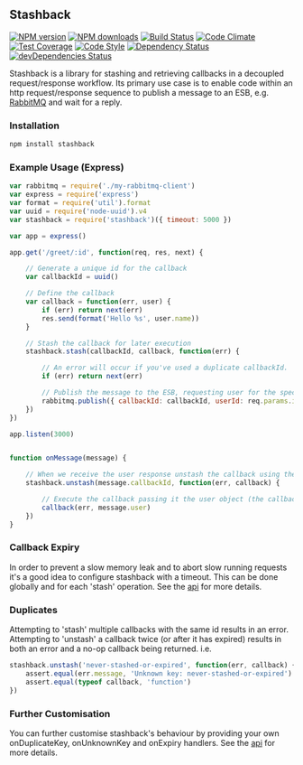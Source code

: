 ## Stashback
[![NPM version](https://img.shields.io/npm/v/stashback.svg?style=flat-square)](https://www.npmjs.com/package/stashback)
[![NPM downloads](https://img.shields.io/npm/dm/stashback.svg?style=flat-square)](https://www.npmjs.com/package/stashback)
[![Build Status](https://img.shields.io/travis/guidesmiths/stashback/master.svg)](https://travis-ci.org/guidesmiths/stashback)
[![Code Climate](https://codeclimate.com/github/guidesmiths/stashback/badges/gpa.svg)](https://codeclimate.com/github/guidesmiths/stashback)
[![Test Coverage](https://codeclimate.com/github/guidesmiths/stashback/badges/coverage.svg)](https://codeclimate.com/github/guidesmiths/stashback/coverage)
[![Code Style](https://img.shields.io/badge/code%20style-imperative-brightgreen.svg)](https://github.com/guidesmiths/eslint-config-imperative)
[![Dependency Status](https://david-dm.org/guidesmiths/stashback.svg)](https://david-dm.org/guidesmiths/stashback)
[![devDependencies Status](https://david-dm.org/guidesmiths/stashback/dev-status.svg)](https://david-dm.org/guidesmiths/stashback?type=dev)

Stashback is a library for stashing and retrieving callbacks in a decoupled request/response workflow. Its primary use case is to enable code within an http request/response sequence to publish a message to an ESB, e.g. [RabbitMQ](http://www.rabbitmq.com/) and wait for a reply.

### Installation
```bash
npm install stashback
```

### Example Usage (Express)
```js
var rabbitmq = require('./my-rabbitmq-client')
var express = require('express')
var format = require('util').format
var uuid = require('node-uuid').v4
var stashback = require('stashback')({ timeout: 5000 })

var app = express()

app.get('/greet/:id', function(req, res, next) {

    // Generate a unique id for the callback
    var callbackId = uuid()

    // Define the callback
    var callback = function(err, user) {
        if (err) return next(err)
        res.send(format('Hello %s', user.name))
    }

    // Stash the callback for later execution
    stashback.stash(callbackId, callback, function(err) {

        // An error will occur if you've used a duplicate callbackId.
        if (err) return next(err)

        // Publish the message to the ESB, requesting user for the specified id. Using rabbitmq as an example.
        rabbitmq.publish({ callbackId: callbackId, userId: req.params.id })
    })
})

app.listen(3000)


function onMessage(message) {

    // When we receive the user response unstash the callback using the callbackId specified in the message
    stashback.unstash(message.callbackId, function(err, callback) {

        // Execute the callback passing it the user object (the callback will be a no-op if something went wrong)
        callback(err, message.user)
    })
}
```

### Callback Expiry
In order to prevent a slow memory leak and to abort slow running requests it's a good idea to configure stashback with a timeout. This can be done globally and for each 'stash' operation. See the [api](api.md) for more details.


### Duplicates
Attempting to 'stash' multiple callbacks with the same id results in an error. Attempting to 'unstash' a callback twice (or after it has expired) results in both an error and a no-op callback being returned. i.e.

```js
stashback.unstash('never-stashed-or-expired', function(err, callback) {
    assert.equal(err.message, 'Unknown key: never-stashed-or-expired')
    assert.equal(typeof callback, 'function')
})
```

### Further Customisation
You can further customise stashback's behaviour by providing your own onDuplicateKey, onUnknownKey and onExpiry handlers. See the [api](api.md) for more details.


